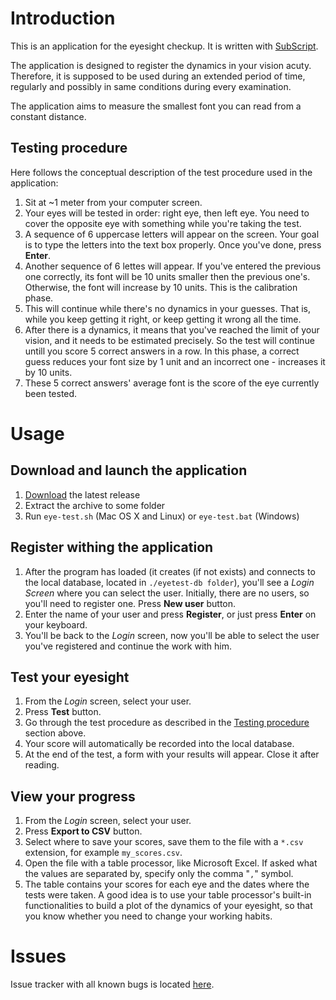 # Introduction

This is an application for the eyesight checkup. It is written with [SubScript](https://github.com/scala-subscript/subscript).

The application is designed to register the dynamics in your vision acuty. Therefore, it is supposed to be used during an extended period of time, regularly and possibly in same conditions during every examination.

The application aims to measure the smallest font you can read from a constant distance.

## Testing procedure
Here follows the conceptual description of the test procedure used in the application:

1. Sit at ~1 meter from your computer screen.
2. Your eyes will be tested in order: right eye, then left eye. You need to cover the opposite eye with something while you're taking the test.
3. A sequence of 6 uppercase letters will appear on the screen. Your goal is to type the letters into the text box properly. Once you've done, press **Enter**.
4. Another sequence of 6 lettes will appear. If you've entered the previous one correctly, its font will be 10 units smaller then the previous one's. Otherwise, the font will increase by 10 units. This is the calibration phase.
5. This will continue while there's no dynamics in your guesses. That is, while you keep getting it right, or keep getting it wrong all the time.
6. After there is a dynamics, it means that you've reached the limit of your vision, and it needs to be estimated precisely. So the test will continue untill you score 5 correct answers in a row. In this phase, a correct guess reduces your font size by 1 unit and an incorrect one - increases it by 10 units.
7. These 5 correct answers' average font is the score of the eye currently been tested.

# Usage

## Download and launch the application
1. [Download](https://github.com/scala-subscript/eye-test/releases/download/v1.0.1/eye-test-1.0.1.zip) the latest release
2. Extract the archive to some folder
3. Run `eye-test.sh` (Mac OS X and Linux) or `eye-test.bat` (Windows)

## Register withing the application
1. After the program has loaded (it creates (if not exists) and connects to the local database, located in `./eyetest-db folder`), you'll see a *Login Screen* where you can select the user. Initially, there are no users, so you'll need to register one. Press **New user** button.
2. Enter the name of your user and press **Register**, or just press **Enter** on your keyboard.
3. You'll be back to the *Login* screen, now you'll be able to select the user you've registered and continue the work with him.

## Test your eyesight
1. From the *Login* screen, select your user.
2. Press **Test** button.
3. Go through the test procedure as described in the [Testing procedure](https://github.com/scala-subscript/eye-test#testing-procedure) section above.
4. Your score will automatically be recorded into the local database.
5. At the end of the test, a form with your results will appear. Close it after reading.

## View your progress
1. From the *Login* screen, select your user.
2. Press **Export to CSV** button.
3. Select where to save your scores, save them to the file with a `*.csv` extension, for example `my_scores.csv`.
4. Open the file with a table processor, like Microsoft Excel. If asked what the values are separated by, specify only the comma "`,`" symbol.
5. The table contains your scores for each eye and the dates where the tests were taken. A good idea is to use your table processor's built-in functionalities to build a plot of the dynamics of your eyesight, so that you know whether you need to change your working habits.

# Issues
Issue tracker with all known bugs is located [here](https://github.com/scala-subscript/eye-test/issues).